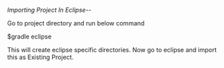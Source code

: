 
*Importing Project In Eclipse--*

Go to project directory and run below command

$gradle eclipse

This will create eclipse specific directories. Now go to eclipse and import this as Existing Project.


